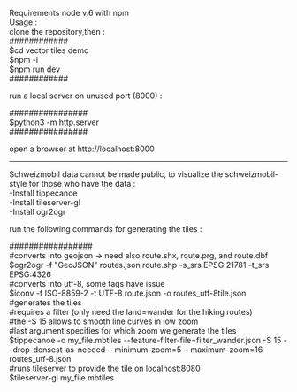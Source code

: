 Requirements node v.6 with npm  
Usage :  
clone the repository,then :  
############  
$cd vector tiles demo  
$npm -i  
$npm run dev  
############  
  
run a local server on unused port (8000) :  
  
################  
$python3 -m http.server  
################  
  
open a browser at http://localhost:8000  
  
------------------------------------  
  
Schweizmobil data cannot be made public, to visualize the schweizmobil-style for those who have the data :  
-Install tippecanoe  
-Install tileserver-gl  
-Install ogr2ogr  
  
run the following commands for generating the tiles :   
  
#################  
#converts into geojson -> need also route.shx, route.prg, and route.dbf  
$ogr2ogr -f "GeoJSON" routes.json route.shp -s_srs EPSG:21781 -t_srs EPSG:4326  
#converts into utf-8, some tags have issue  
$iconv -f ISO-8859-2 -t UTF-8 route.json -o routes_utf-8tile.json  
#generates the tiles  
#requires a filter (only need the land=wander for the hiking routes)  
#the -S 15 allows to smooth line curves in low zoom  
#last argument specifies for which zoom we generate the tiles  
$tippecanoe -o my_file.mbtiles --feature-filter-file=filter_wander.json -S 15 --drop-densest-as-needed --minimum-zoom=5 --maximum-zoom=16 routes_utf-8.json  
#runs tileserver to provide the tile on localhost:8080  
$tileserver-gl my_file.mbtiles  
